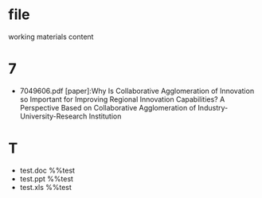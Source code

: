# file
working materials content
# 7
- 7049606.pdf [paper]:Why Is Collaborative Agglomeration of Innovation so Important for Improving Regional Innovation Capabilities? A Perspective Based on Collaborative Agglomeration of Industry-University-Research Institution

# T
- test.doc %%test
- test.ppt %%test
- test.xls %%test
